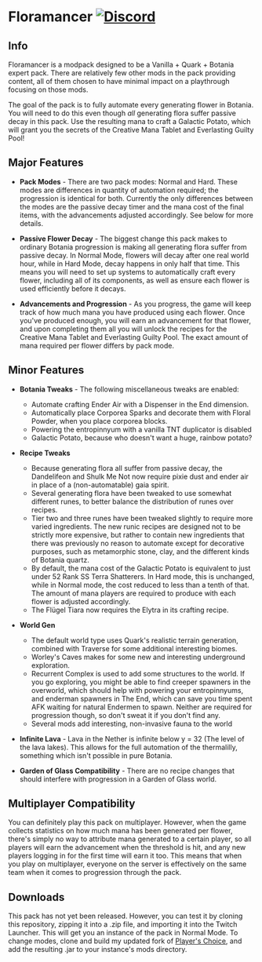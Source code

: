 # Floramancer [![Discord][discordImg]][discordLink]

## Info

Floramancer is a modpack designed to be a Vanilla + Quark + Botania expert pack. There are relatively few other mods 
in the pack providing content, all of them chosen to have minimal impact on a playthrough focusing on those mods.

The goal of the pack is to fully automate every generating flower in Botania. You will need to do this even though 
*all* generating flora suffer passive decay in this pack. Use the resulting mana to craft a Galactic Potato, which will 
grant you the secrets of the Creative Mana Tablet and Everlasting Guilty Pool!


## Major Features

- **Pack Modes** - There are two pack modes: Normal and Hard. These modes are differences in quantity of automation
    required; the progression is identical for both. Currently the only differences between the modes are the 
    passive decay timer and the mana cost of the final items, with the advancements adjusted accordingly. See below for 
    more details.

- **Passive Flower Decay** - The biggest change this pack makes to ordinary Botania progression is making all generating
    flora suffer from passive decay. In Normal Mode, flowers will decay after one real world hour, while in Hard Mode, 
    decay happens in only half that time. This means you will need to set up systems to automatically craft every flower,
    including all of its components, as well as ensure each flower is used efficiently before it decays.  

- **Advancements and Progression** - As you progress, the game will keep track of how much mana you have produced using
    each flower. Once you've produced enough, you will earn an advancement for that flower, and upon completing them all
    you will unlock the recipes for the Creative Mana Tablet and Everlasting Guilty Pool. The exact amount of mana
    required per flower differs by pack mode.

  
## Minor Features

- **Botania Tweaks** - The following miscellaneous tweaks are enabled:
    - Automate crafting Ender Air with a Dispenser in the End dimension.
    - Automatically place Corporea Sparks and decorate them with Floral Powder, when you place corporea blocks.
    - Powering the entropinnyum with a vanilla TNT duplicator is disabled
    - Galactic Potato, because who doesn't want a huge, rainbow potato?

- **Recipe Tweaks** 
	- Because generating flora all suffer from passive decay, the Dandelifeon and Shulk Me Not now require pixie dust
      and ender air in place of a (non-automatable) gaia spirit.
	- Several generating flora have been tweaked to use somewhat different runes, to better balance the distribution
	  of runes over recipes.
	- Tier two and three runes have been tweaked slightly to require more varied ingredients. The new runic recipes are
      designed not to be strictly more expensive, but rather to contain new ingredients that there was previously no
	  reason to automate except for decorative purposes, such as metamorphic stone, clay, and the different kinds of
	  Botania quartz.
	- By default, the mana cost of the Galactic Potato is equivalent to just under 52 Rank SS Terra Shatterers. In Hard 
	  mode, this is unchanged, while in Normal mode, the cost reduced to less than a tenth of that. The amount of mana
	  players are required to produce with each flower is adjusted accordingly.
	- The Flügel Tiara now requires the Elytra in its crafting recipe.

- **World Gen** 
    - The default world type uses Quark's realistic terrain generation, combined with Traverse for some additional
      interesting biomes.
    - Worley's Caves makes for some new and interesting underground exploration.
    - Recurrent Complex is used to add some structures to the world. If you go exploring, you might be able to find
      creeper spawners in the overworld, which should help with powering your entropinnyums, and enderman spawners in
      The End, which can save you time spent AFK waiting for natural Endermen to spawn. Neither are required for
      progression though, so don't sweat it if you don't find any.
    - Several mods add interesting, non-invasive fauna to the world

- **Infinite Lava** - Lava in the Nether is infinite below y = 32 (The level of the lava lakes). This allows for the 
    full automation of the thermalilly, something which isn't possible in pure Botania.
    
- **Garden of Glass Compatibility** - There are no recipe changes that should interfere with progression in a Garden of
    Glass world.
    
    
## Multiplayer Compatibility

You can definitely play this pack on multiplayer. However, when the game collects statistics on how much mana has been
generated per flower, there's simply no way to attribute mana generated to a certain player, so all players will
earn the advancement when the threshold is hit, and any new players logging in for the first time will earn it too.
This means that when you play on multiplayer, everyone on the server is effectively on the same team when it comes to
progression through the pack.


## Downloads

This pack has not yet been released. However, you can test it by cloning this repository, zipping it into a .zip file,
and importing it into the Twitch Launcher. This will get you an instance of the pack in Normal Mode. To change modes,
clone and build my updated fork of [Player's Choice](https://github.com/lucidobservor/PlayersChoice), and add the
resulting .jar to your instance's mods directory.
	
	
	
[discordImg]: https://img.shields.io/discord/329440410839678986.svg?logo=discord&logoWidth=18&colorB=7289DA

[discordLink]: https://discord.gg/9eGp9fV